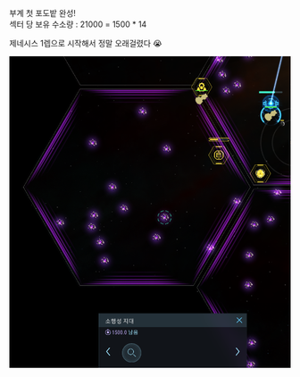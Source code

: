 부계 첫 포도밭 완성!  
섹터 당 보유 수소량 : 21000 = 1500 * 14  

제네시스 1렙으로 시작해서 정말 오래걸렸다 :sob:  

![](../assets/20210325_Hydro_Farm.png)  
